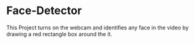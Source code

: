 # Face-Detector
This Project turns on the webcam and identifies any face in the video by drawing a red rectangle box around the it.
